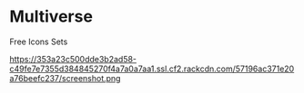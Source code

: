 # Multiverse
Free Icons Sets


https://353a23c500dde3b2ad58-c49fe7e7355d384845270f4a7a0a7aa1.ssl.cf2.rackcdn.com/57196ac371e20a76beefc237/screenshot.png
